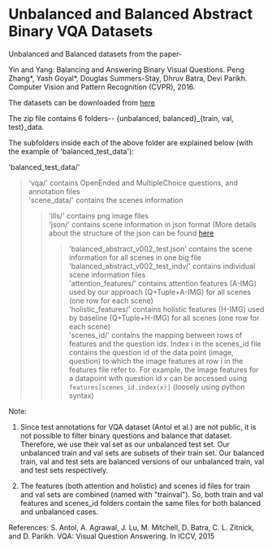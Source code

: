 # Unbalanced and Balanced Abstract Binary VQA Datasets

Unbalanced and Balanced datasets from the paper- 

Yin and Yang: Balancing and Answering Binary Visual Questions.
Peng Zhang\*, Yash Goyal\*, Douglas Summers-Stay, Dhruv Batra, Devi Parikh.
Computer Vision and Pattern Recognition (CVPR), 2016.

The datasets can be downloaded from [here](https://computing.ece.vt.edu/~ygoyal/binaryVQA_dataset/binaryVQA_dataset.zip)

The zip file contains 6 folders-- {unbalanced, balanced}_{train, val, test}_data.

The subfolders inside each of the above folder are explained below (with the example of 'balanced_test_data'):

'balanced_test_data/' <br />
> 'vqa/' contains OpenEnded and MultipleChoice questions, and annotation files <br />
> 'scene_data/' contains the scenes information <br />
>> 'ills/' contains png image files <br />
>> 'json/' contains scene information in json format (More details about the structure of the json can be found [here](https://github.com/VT-vision-lab/abstract_scenes_v002#scene-json-format) <br />
>>> 'balanced_abstract_v002_test.json' contains the scene information for all scenes in one big file <br />
>>> 'balanced_abstract_v002_test_indv/' contains individual scene information files <br />
> 'attention_features/' contains attention features (A-IMG) used by our approach (Q+Tuple+A-IMG) for all scenes (one row for each scene) <br />
> 'holistic_features/' contains holistic features (H-IMG) used by baseline (Q+Tuple+H-IMG) for all scenes (one row for each scene) <br />
> 'scenes_id/' contains the mapping between rows of features and the question ids. Index i in the scenes_id file contains the question id of the data point (image, question) to which the image features at row i in the features file refer to. For example, the image features for a datapoint with question id x can be accessed using `features[scenes_id.index(x)]` (loosely using python syntax) <br />


Note:

1. Since test annotations for VQA dataset (Antol et al.) are not public, it is not possible to filter binary questions and balance that dataset. Therefore, we use their val set as our unbalanced test set. Our unbalanced train and val sets are subsets of their train set. Our balanced train, val and test sets are balanced versions of our unbalanced train, val and test sets respectively.

2. The features (both attention and holistic) and scenes id files for train and val sets are combined (named with "trainval"). So, both train and val features and scenes_id folders contain the same files for both balanced and unbalanced cases.



References:
S. Antol, A. Agrawal, J. Lu, M. Mitchell, D. Batra, C. L. Zitnick, and D. Parikh. VQA: Visual Question Answering. In ICCV, 2015
